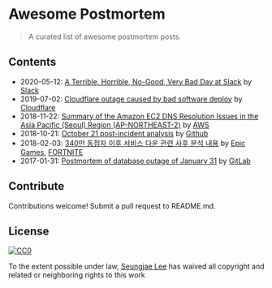 # Awesome Postmortem
> A curated list of awesome postmortem posts.


## Contents
- 2020-05-12: [A Terrible, Horrible, No-Good, Very Bad Day at Slack](https://slack.engineering/a-terrible-horrible-no-good-very-bad-day-at-slack-dfe05b485f82) by [Slack](https://slack.com/)
- 2019-07-02: [Cloudflare outage caused by bad software deploy](https://blog.cloudflare.com/cloudflare-outage/) by [Cloudflare](https://www.cloudflare.com/)
- 2018-11-22: [Summary of the Amazon EC2 DNS Resolution Issues in the Asia Pacific (Seoul) Region (AP-NORTHEAST-2)](https://aws.amazon.com/ko/message/74876/) by [AWS](https://aws.amazon.com/)
- 2018-10-21: [October 21 post-incident analysis](https://blog.github.com/2018-10-30-oct21-post-incident-analysis/) by [Github](https://github.com/about)
- 2018-02-03: [340만 동접자 이후 서비스 다운 관련 사후 분석 내용](https://www.epicgames.com/fortnite/ko/news/postmortem-of-service-outage-at-3-4m-ccu) by [Epic Games](https://www.epicgames.com/), [FORTNITE](https://www.epicgames.com/fortnite/)
- 2017-01-31: [Postmortem of database outage of January 31](https://about.gitlab.com/2017/02/10/postmortem-of-database-outage-of-january-31/) by [GitLab](https://about.gitlab.com/)

## Contribute
Contributions welcome! Submit a pull request to README.md.


## License

[![CC0](http://mirrors.creativecommons.org/presskit/buttons/88x31/svg/cc-zero.svg)](http://creativecommons.org/publicdomain/zero/1.0)

To the extent possible under law, [Seungjae Lee](https://github.com/saystone) has waived all copyright and related or neighboring rights to this work
